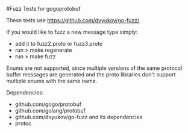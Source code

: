 #Fuzz Tests for gogoprotobuf

These tests use https://github.com/dvyukov/go-fuzz/

If you would like to fuzz a new message type simply:
  - add it to fuzz2.proto or fuzz3.proto
  - run > make regenerate
  - run > make fuzz

Enums are not supported, since multiple versions of the same protocol buffer messages are generated and the proto libraries don't support multiple enums with the same name.

Dependencies:
  - github.com/gogo/protobuf
  - github.com/golang/protobuf
  - github.com/dvyukov/go-fuzz and its dependencies
  - protoc